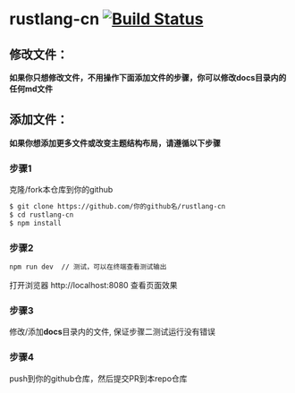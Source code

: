 # rustlang-cn [![Build Status](https://travis-ci.org/rustlang-cn/rustlang-cn.svg?branch=master)](https://travis-ci.org/rustlang-cn/rustlang-cn)

## 修改文件：

**如果你只想修改文件，不用操作下面添加文件的步骤，你可以修改docs目录内的任何md文件**

## 添加文件：

**如果你想添加更多文件或改变主题结构布局，请遵循以下步骤**

### 步骤1

克隆/fork本仓库到你的github

```bash
$ git clone https://github.com/你的github名/rustlang-cn
$ cd rustlang-cn
$ npm install
```

### 步骤2

```bash
npm run dev  // 测试，可以在终端查看测试输出
```
打开浏览器 http://localhost:8080 查看页面效果

### 步骤3

修改/添加**docs**目录内的文件, 保证步骤二测试运行没有错误

### 步骤4

push到你的github仓库，然后提交PR到本repo仓库
